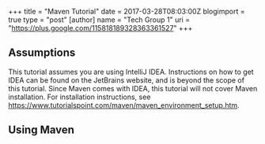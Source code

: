 +++
title = "Maven Tutorial"
date = 2017-03-28T08:03:00Z
blogimport = true 
type = "post"
[author]
	name = "Tech Group 1"
	uri = "https://plus.google.com/115818189328363361527"
+++
## Assumptions

This tutorial assumes you are using IntelliJ IDEA. Instructions on how
to get IDEA can be found on the JetBrains website, and is beyond the
scope of this tutorial. Since Maven comes with IDEA, this tutorial will
not cover Maven installation. For installation instructions, see
https://www.tutorialspoint.com/maven/maven_environment_setup.htm.

## Using Maven


